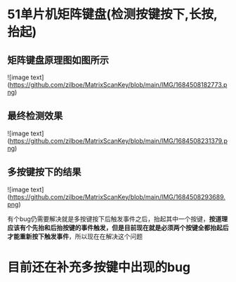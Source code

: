 # 51单片机矩阵键盘(检测按键按下,长按,抬起)

## 矩阵键盘原理图如图所示

 ![image text] (https://github.com/zilboe/MatrixScanKey/blob/main/IMG/1684508182773.png)

## 最终检测效果

 ![image text] (https://github.com/zilboe/MatrixScanKey/blob/main/IMG/1684508231379.png)

## 多按键按下的结果

 ![image text] (https://github.com/zilboe/MatrixScanKey/blob/main/IMG/1684508293689.png)

有个bug仍需要解决就是多按键按下后触发事件之后，抬起其中一个按键，**按道理应该有个先抬和后抬按键的事件触发，但是目前现在就是必须两个按键全都抬起后才能重新按下触发事件**，所以现在在解决这个问题

# 目前还在补充多按键中出现的bug